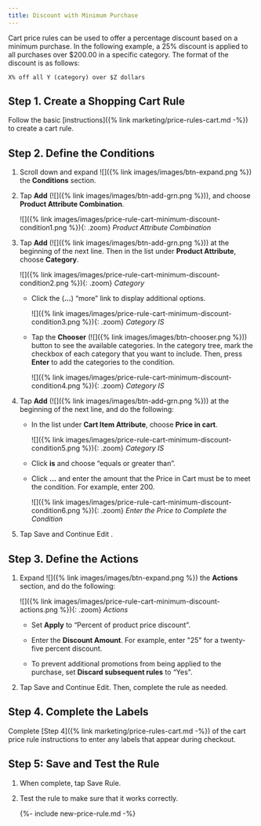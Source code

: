 ```yaml
---
title: Discount with Minimum Purchase
---
```


Cart price rules can be used to offer a percentage discount based on a minimum purchase. In the following example, a 25% discount is applied to all purchases over $200.00 in a specific category. The format of the discount is as follows:

    X% off all Y (category) over $Z dollars

## Step 1. Create a Shopping Cart Rule

Follow the basic [instructions]({% link marketing/price-rules-cart.md -%}) to create a cart rule.

## Step 2. Define the Conditions

1. Scroll down and expand ![]({% link images/images/btn-expand.png %}) the **Conditions** section.

1. Tap **Add** (![]({% link images/images/btn-add-grn.png %})), and choose **Product Attribute Combination**.

    ![]({% link images/images/price-rule-cart-minimum-discount-condition1.png %}){: .zoom}
    *Product Attribute Combination*

1. Tap **Add** (![]({% link images/images/btn-add-grn.png %})) at the beginning of the next line. Then in the list under **Product Attribute**, choose **Category**.

    ![]({% link images/images/price-rule-cart-minimum-discount-condition2.png %}){: .zoom}
    *Category*

    * Click the (**…**) “more” link to display additional options.

        ![]({% link images/images/price-rule-cart-minimum-discount-condition3.png %}){: .zoom}
        *Category IS*

    * Tap the **Chooser** (![]({% link images/images/btn-chooser.png %})) button to see the available categories. In the category tree, mark the checkbox of each category that you want to include. Then, press **Enter** to add the categories to the condition.

        ![]({% link images/images/price-rule-cart-minimum-discount-condition4.png %}){: .zoom}
        *Category IS*

1. Tap **Add** (![]({% link images/images/btn-add-grn.png %})) at the beginning of the next line, and do the following:

    * In the list under **Cart Item Attribute**, choose **Price in cart**.

        ![]({% link images/images/price-rule-cart-minimum-discount-condition5.png %}){: .zoom}
        *Category IS*

    * Click **is** and choose “equals or greater than”.

    * Click **...** and enter the amount that the Price in Cart must be to meet the condition. For example, enter 200.

        ![]({% link images/images/price-rule-cart-minimum-discount-condition6.png %}){: .zoom}
        *Enter the Price to Complete the Condition*

1. Tap <span class="btn">Save and Continue Edit </span>.

## Step 3. Define the Actions

1. Expand ![]({% link images/images/btn-expand.png %}) the **Actions** section, and do the following:

    ![]({% link images/images/price-rule-cart-minimum-discount-actions.png %}){: .zoom}
    *Actions*

    * Set **Apply** to “Percent of product price discount”.

    * Enter the **Discount Amount**. For example, enter "25" for a twenty-five percent discount.

    * To prevent additional promotions from being applied to the purchase, set **Discard subsequent rules** to “Yes".

1. Tap <span class="btn">Save and Continue Edit</span>. Then, complete the rule as needed.

## Step 4. Complete the Labels

Complete [Step 4]({% link marketing/price-rules-cart.md -%}) of the cart price rule instructions to enter any labels that appear during checkout.

## Step 5: Save and Test the Rule

1. When complete, tap <span class="btn">Save Rule</span>.

1. Test the rule to make sure that it works correctly.

    {%- include new-price-rule.md -%}
